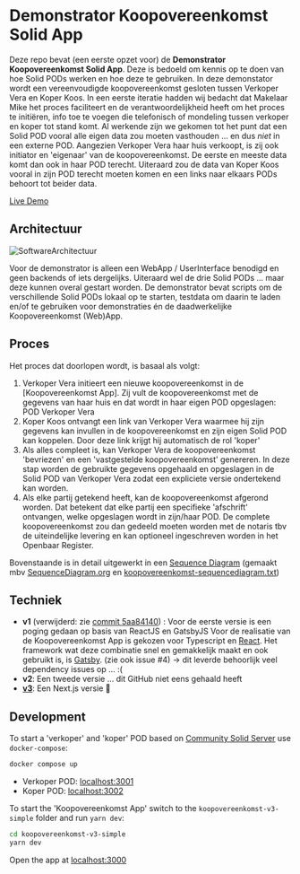 
# Demonstrator Koopovereenkomst Solid App

Deze repo bevat (een eerste opzet voor) de **Demonstrator Koopovereenkomst Solid App**. Deze is bedoeld om kennis op te doen van hoe Solid PODs werken en hoe deze te gebruiken. In deze demonstator wordt een vereenvoudigde koopovereenkomst gesloten tussen Verkoper Vera en Koper Koos. In een eerste iteratie hadden wij bedacht dat Makelaar Mike het proces faciliteert en de verantwoordelijkheid heeft om het proces te initiëren, info toe te voegen die telefonisch of mondeling tussen verkoper en koper tot stand komt. Al werkende zijn we gekomen tot het punt dat een Solid POD vooral alle eigen data zou moeten vasthouden ... en dus _niet_ in een externe POD. Aangezien Verkoper Vera haar huis verkoopt, is zij ook initiator en 'eigenaar' van de koopovereenkomst. De eerste en meeste data komt dan ook in haar POD terecht. Uiteraard zou de data van Koper Koos vooral in zijn POD terecht moeten komen en een links naar elkaars PODs behoort tot beider data.

[Live Demo](https://kadaster-labs.github.io/solid-quest/)

## Architectuur

![SoftwareArchitectuur](Architectuurschets.jpg)

Voor de demonstrator is alleen een WebApp / UserInterface benodigd en geen backends of iets dergelijks. Uiteraard wel de drie Solid PODs ... maar deze kunnen overal gestart worden. De demonstrator bevat scripts om de verschillende Solid PODs lokaal op te starten, testdata om daarin te laden en/of te gebruiken voor demonstraties én de daadwerkelijke Koopovereenkomst (Web)App.

## Proces

Het proces dat doorlopen wordt, is basaal als volgt:

1. Verkoper Vera initieert een nieuwe koopovereenkomst in de [Koopovereenkomst App]. Zij vult de koopovereenkomst met de gegevens van haar huis en dat wordt in haar eigen POD opgeslagen: POD Verkoper Vera
1. Koper Koos ontvangt een link van Verkoper Vera waarmee hij zijn gegevens kan invullen in de koopovereenkomst en zijn eigen Solid POD kan koppelen. Door deze link krijgt hij automatisch de rol 'koper'
1. Als alles compleet is, kan Verkoper Vera de koopovereenkomst 'bevriezen' en een 'vastgestelde koopovereenkomst' genereren. In deze stap worden de gebruikte gegevens opgehaald en opgeslagen in de Solid POD van Verkoper Vera zodat een expliciete versie ondertekend kan worden.
1. Als elke partij getekend heeft, kan de koopovereenkomst afgerond worden. Dat betekent dat elke partij een specifieke 'afschrift' ontvangen, welke opgeslagen wordt in zijn/haar POD. De complete koopovereenkomst zou dan gedeeld moeten worden met de notaris tbv de uiteindelijke levering en kan optioneel ingeschreven worden in het Openbaar Register.

Bovenstaande is in detail uitgewerkt in een [Sequence Diagram](https://raw.githubusercontent.com/marcvanandel/solid-quest/main/koopovereenkomst-sequencediagram.png) (gemaakt mbv [SequenceDiagram.org](https://sequencediagram.org/) en [koopovereenkomst-sequencediagram.txt](koopovereenkomst-sequencediagram.txt))

## Techniek

- **v1** (verwijderd: zie [commit 5aa84140](https://github.com/marcvanandel/solid-quest/tree/5aa841404d5f50c8144a8caa1527101fbdb05bad)) : Voor de eerste versie is een poging gedaan op basis van ReactJS en GatsbyJS
  Voor de realisatie van de Koopovereenkomst App is gekozen voor Typescript en [React](https://reactjs.org/). Het framework wat deze combinatie snel en gemakkelijk maakt en ook gebruikt is, is [Gatsby](https://www.gatsbyjs.com/). (zie ook issue #4)
  -> dit leverde behoorlijk veel dependency issues op ... :(
- **v2**: Een tweede versie ... dit GitHub niet eens gehaald heeft
- [**v3**](koopovereenkomst-v3-simple/): Een Next.js versie :tada:

## Development

To start a 'verkoper' and 'koper' POD based on [Community Solid Server](https://github.com/CommunitySolidServer/CommunitySolidServer) use `docker-compose`:

```bash
docker compose up
```

- Verkoper POD: [localhost:3001](http://localhost:3001)
- Koper POD: [localhost:3002](http://localhost:3002)

To start the 'Koopovereenkomst App' switch to the `koopovereenkomst-v3-simple` folder and run `yarn dev`:

```bash
cd koopovereenkomst-v3-simple
yarn dev
```

Open the app at [localhost:3000](http://localhost:3000)
